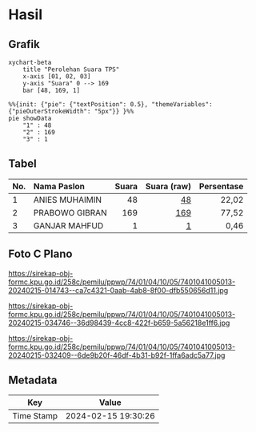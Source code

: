 # Hasil

## Grafik

```mermaid
xychart-beta
    title "Perolehan Suara TPS"
    x-axis [01, 02, 03]
    y-axis "Suara" 0 --> 169
    bar [48, 169, 1]
```

```mermaid
%%{init: {"pie": {"textPosition": 0.5}, "themeVariables": {"pieOuterStrokeWidth": "5px"}} }%%
pie showData
    "1" : 48
    "2" : 169
    "3" : 1
```

## Tabel

| No. | Nama Paslon    | Suara | Suara (raw) | Persentase |
|:--- |:-------------- | -----:| -----------:| ----------:|
| 1   | ANIES MUHAIMIN | 48    | [48][p-1]   | 22,02      |
| 2   | PRABOWO GIBRAN | 169   | [169][p-2]  | 77,52      |
| 3   | GANJAR MAHFUD  | 1     | [1][p-3]    | 0,46       |


[p-1]: https://github.com/gigit-pemilu/pemilu-2024-74-sulawesi-tenggara/blob/main/pilpres/hitung-suara/sub/74-sulawesi-tenggara/sub/01-kolaka/sub/04-kolaka/sub/1005-sabilambo/sub/013-tps/sub/paslon-1.txt
[p-2]: https://github.com/gigit-pemilu/pemilu-2024-74-sulawesi-tenggara/blob/main/pilpres/hitung-suara/sub/74-sulawesi-tenggara/sub/01-kolaka/sub/04-kolaka/sub/1005-sabilambo/sub/013-tps/sub/paslon-2.txt
[p-3]: https://github.com/gigit-pemilu/pemilu-2024-74-sulawesi-tenggara/blob/main/pilpres/hitung-suara/sub/74-sulawesi-tenggara/sub/01-kolaka/sub/04-kolaka/sub/1005-sabilambo/sub/013-tps/sub/paslon-3.txt

## Foto C Plano

https://sirekap-obj-formc.kpu.go.id/258c/pemilu/ppwp/74/01/04/10/05/7401041005013-20240215-014743--ca7c4321-0aab-4ab8-8f00-dfb550656d11.jpg

https://sirekap-obj-formc.kpu.go.id/258c/pemilu/ppwp/74/01/04/10/05/7401041005013-20240215-034746--36d98439-4cc8-422f-b659-5a56218e1ff6.jpg

https://sirekap-obj-formc.kpu.go.id/258c/pemilu/ppwp/74/01/04/10/05/7401041005013-20240215-032409--6de9b20f-46df-4b31-b92f-1ffa6adc5a77.jpg


## Metadata

| Key        | Value               |
| ---------- | ------------------- |
| Time Stamp | 2024-02-15 19:30:26 |



